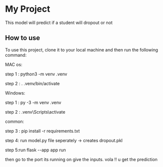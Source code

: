 # My Project

This model will predict if a student will dropout or not



## How to use

To use this project, clone it to your local machine and then run the following command:

MAC os:

step 1 : python3 -m venv .venv

step 2 : . .venv/bin/activate

Windows:

step 1 : py -3 -m venv .venv

step 2 : .venv\Scripts\activate

common:

step 3 : pip install -r requirements.txt

step 4: run model.py file seperately  -> creates dropout.pkl

step 5:run flask --app app run

then go to the port its running on 
give the inputs.
vola !! u get the prediction
